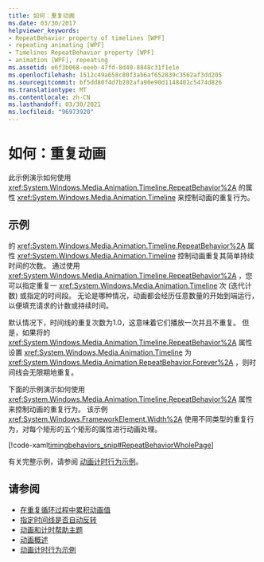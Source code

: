 ```yaml
---
title: 如何：重复动画
ms.date: 03/30/2017
helpviewer_keywords:
- RepeatBehavior property of timelines [WPF]
- repeating animating [WPF]
- Timelines RepeatBehavior property [WPF]
- animation [WPF], repeating
ms.assetid: e6f3b068-eeeb-47fd-8d40-8848c31f1e1e
ms.openlocfilehash: 1512c49a658c80f3ab6af652839c3562af3dd205
ms.sourcegitcommit: bf5dd80f4d7b202afa90e90d1148402c5474d826
ms.translationtype: MT
ms.contentlocale: zh-CN
ms.lasthandoff: 03/30/2021
ms.locfileid: "96973920"
---
```

# <a name="how-to-repeat-an-animation"></a>如何：重复动画
此示例演示如何使用 <xref:System.Windows.Media.Animation.Timeline.RepeatBehavior%2A> 的属性 <xref:System.Windows.Media.Animation.Timeline> 来控制动画的重复行为。  
  
## <a name="example"></a>示例  
 的 <xref:System.Windows.Media.Animation.Timeline.RepeatBehavior%2A> 属性 <xref:System.Windows.Media.Animation.Timeline> 控制动画重复其简单持续时间的次数。 通过使用 <xref:System.Windows.Media.Animation.Timeline.RepeatBehavior%2A> ，您可以指定重复一 <xref:System.Windows.Media.Animation.Timeline> 次 (迭代计数) 或指定的时间段。 无论是哪种情况，动画都会经历任意数量的开始到端运行，以便填充请求的计数或持续时间。  
  
 默认情况下，时间线的重复次数为1.0，这意味着它们播放一次并且不重复。 但是，如果将的 <xref:System.Windows.Media.Animation.Timeline.RepeatBehavior%2A> 属性设置 <xref:System.Windows.Media.Animation.Timeline> 为 <xref:System.Windows.Media.Animation.RepeatBehavior.Forever%2A> ，则时间线会无限期地重复。  
  
 下面的示例演示如何使用 <xref:System.Windows.Media.Animation.Timeline.RepeatBehavior%2A> 属性来控制动画的重复行为。 该示例 <xref:System.Windows.FrameworkElement.Width%2A> 使用不同类型的重复行为，对每个矩形的五个矩形的属性进行动画处理。  
  
 [!code-xaml[timingbehaviors_snip#RepeatBehaviorWholePage](~/samples/snippets/csharp/VS_Snippets_Wpf/timingbehaviors_snip/CSharp/RepeatBehaviorExample.xaml#repeatbehaviorwholepage)]  
  
 有关完整示例，请参阅 [动画计时行为示例](https://github.com/Microsoft/WPF-Samples/tree/master/Animation/AnimationTiming)。  
  
## <a name="see-also"></a>请参阅

- [在重复循环过程中累积动画值](how-to-accumulate-animation-values-during-repeat-cycles.md)
- [指定时间线是否自动反转](how-to-specify-whether-a-timeline-automatically-reverses.md)
- [动画和计时帮助主题](animation-and-timing-how-to-topics.md)
- [动画概述](animation-overview.md)
- [动画计时行为示例](https://github.com/Microsoft/WPF-Samples/tree/master/Animation/AnimationTiming)
